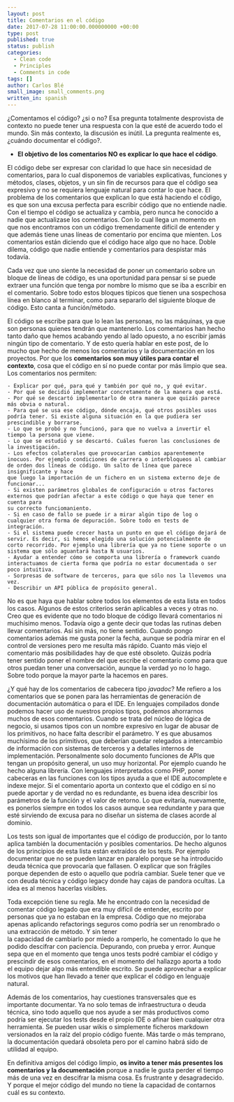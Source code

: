 ```yaml
---
layout: post
title: Comentarios en el código
date: 2017-07-28 11:00:00.000000000 +00:00
type: post
published: true
status: publish
categories:
  - Clean code
  - Principles
  - Comments in code
tags: []
author: Carlos Blé
small_image: small_comments.png
written_in: spanish
---
```


¿Comentamos el código? ¿si o no? Esa pregunta totalmente desprovista de
contexto no puede tener una respuesta con la que esté de acuerdo todo 
el mundo. Sin más contexto, la discusión es inútil. La pregunta realmente
es, ¿cuándo documentar el código?. 
 
 * **El objetivo de los comentarios NO es explicar lo que hace el código**.
 
El código debe ser expresar con claridad lo que hace sin necesidad de 
 comentarios, para lo cual disponemos de variables explicativas, funciones
 y métodos, clases, objetos, y un sin fin de recursos para que el código
 sea expresivo y no se requiera lenguaje natural para contar lo que hace. 
 El problema de los comentarios que explican lo que está haciendo 
 el código, es que son una excusa perfecta para escribir
 código que no entiende nadie. Con el tiempo el código se actualiza y 
 cambia, pero nunca he conocido a nadie que actualizase los comentarios.
 Con lo cual llega un momento en que nos encontramos con un código
 tremendamente difícil de entender y que además tiene unas líneas de 
 comentario por encima que mienten. Los comentarios están diciendo que 
 el código hace algo que no hace. Doble dilema, código que nadie entiende
 y comentarios para despistar más todavía.
 
 Cada vez que uno siente la necesidad de poner un comentario sobre un
 bloque de líneas de código, es una oportunidad para pensar si se puede
 extraer una función que tenga por nombre lo mismo que se iba a escribir
 en el comentario. Sobre todo estos bloques típicos que tienen una sospechosa línea en blanco al terminar, como para separarlo del siguiente bloque de código. Esto canta a función/método. 
 
 El código se escribe para que lo lean las personas, no las máquinas, ya
 que son personas quienes tendrán que mantenerlo. Los comentarios han 
 hecho tanto daño que hemos acabando yendo al lado opuesto, a no escribir
 jamás ningún tipo de comentario. Y de esto quería hablar en este post, 
 de lo mucho que hecho de menos los comentarios y la documentación en 
 los proyectos. Por que los **comentarios son muy útiles para contar
 el contexto**, cosa que el código en sí no puede contar por más limpio que sea.
 Los comentarios nos permiten:

    - Explicar por qué, para qué y también por qué no, y qué evitar. 
    - Por qué se decidió implementar concretamente de la manera que está.
    - Por qué se descartó implementarlo de otra manera que quizás parece más obvia o natural.
    - Para qué se usa ese código, dónde encaja, qué otros posibles usos podría tener. Si existe alguna situación en la que pudiera ser prescindible y borrarse.
    - Lo que se probó y no funcionó, para que no vuelva a invertir el tiempo la persona que viene.
    - Lo que se estudió y se descartó. Cuáles fueron las conclusiones de la investigación.
    - Los efectos colaterales que provocarían cambios aparentemente inocuos. Por ejemplo condiciones de carrera o interbloqueos al cambiar de orden dos líneas de código. Un salto de línea que parece insignificante y hace
    que luego la importación de un fichero en un sistema externo deje de funcionar...
    - Si existen parámetros globales de configuración u otros factores externos que podrían afectar a este código o que haya que tener en cuenta para
    su correcto funciomaniento. 
    - Si en caso de fallo se puede ir a mirar algún tipo de log o cualquier otra forma de depuración. Sobre todo en tests de integración.
    - Si el sistema puede crecer hasta un punto en que el código dejará de servir. Es decir, si hemos elegido una solución potencialmente de corto recorrido. Por ejemplo una librería que ya no tiene soporte o un sistema que sólo aguantará hasta N usuarios. 
    - Ayudar a entender cómo se comporta una librería o framework cuando interactuamos de cierta forma que podría no estar documentada o ser poco intuitiva.
    - Sorpresas de software de terceros, para que sólo nos la llevemos una vez.
    - Describir un API pública de propósito general.
    
No es que haya que hablar sobre todos los elementos de esta lista en todos los casos. Algunos de estos criterios serán aplicables a veces y otras no. Creo que es evidente
que no todo bloque de código llevará comentarios ni muchísimo menos. Todavía oigo a gente decir que todas las rutinas deben llevar comentarios. Así sin más, no tiene sentido. Cuando pongo comentarios además me gusta poner la fecha, aunque se podría 
mirar en el control de versiones pero me resulta más rápido. Cuanto más viejo el 
comentario más posibilidades hay de que esté obsoleto. Quizás podría tener sentido
poner el nombre del que escribe el comentario como para que otros puedan tener una 
conversación, aunque la verdad yo no lo hago. Sobre todo porque la mayor parte la
hacemos en pares.

¿Y qué hay de los comentarios de cabecera tipo _javadoc_? Me refiero a los comentarios 
que se ponen para las herramientas de generación de documentación automática o para el IDE. En 
lenguajes compilados donde podemos hacer uso de nuestros propios tipos, podemos ahorrarnos muchos de esos comentarios. Cuando se trata del núcleo de
lógica de negocio, si usamos tipos con un nombre expresivo en lugar de abusar de los
primitivos, no hace falta describir el parámetro. Y es que abusamos muchísimo de los primitivos, que deberían quedar relegados a intercambio de información con sistemas
de terceros y a detalles internos de implementación.
Personalmente solo documento funciones
de APIs que tengan un propósito general, un uso muy horizontal. Por ejemplo cuando he 
hecho alguna librería. 
Con lenguajes interpretados como PHP, poner cabeceras en las 
funciones con los tipos ayuda a que el IDE autocomplete e indexe mejor. 
Si el comentario aporta un contexto que el código en sí no puede aportar y de verdad
no es redundante, es buena idea describir los parámetros de la función y el valor 
de retorno. Lo que evitaría, nuevamente, es ponerlos siempre en todos los casos aunque
sea redundante y para que esté sirviendo de excusa para no diseñar un sistema de clases
acorde al dominio.          

Los tests son igual de importantes que el código de producción, por lo tanto aplica también
la documentación y posibles comentarios. De hecho algunos de los principios de esta lista
están extraídos de los tests. Por ejemplo documentar que no se pueden lanzar en paralelo porque
se ha introducido deuda técnica que provocaría que fallasen. O explicar que son frágiles porque
dependen de esto o aquello que podría cambiar. Suele tener que ve con deuda técnica y código
legacy donde hay cajas de pandora ocultas. La idea es al menos hacerlas visibles. 
     
Toda excepción tiene su regla. Me he encontrado con la necesidad de comentar código 
legado que era muy difícil de entender, escrito por personas que ya no estaban 
en la empresa. Código que no mejoraba apenas aplicando refactorings 
seguros como podría ser un renombrado o una extracción de método. Y sin tener  
la capacidad de cambiarlo por miedo a romperlo, he comentado lo que he podido 
descifrar con paciencia. Depurando, con prueba y error. Aunque sepa que en el 
momento que tenga unos tests podré cambiar el código y prescindir de esos 
comentarios, en el momento del hallazgo aporta a todo el equipo dejar algo 
más entendible escrito. Se puede aprovechar a explicar los motivos que han llevado
a tener que explicar el código en lenguaje natural. 

Además de los comentarios, hay cuestiones transversales que es importante documentar. 
Ya no solo temas de infraestructura o deuda técnica, sino todo aquello que nos ayude
a ser más productivos como podría ser ejecutar los tests desde el propio IDE o afinar
bien cualquier otra herramienta. Se pueden usar wikis o simplemente ficheros markdown
versionados en la raíz del propio código fuente. Más tarde o más temprano, la 
documentación quedará obsoleta pero por el camino habrá sido de utilidad al equipo.  
 
En definitiva amigos del código limpio, **os invito a tener más presentes los comentarios
y la documentación** porque a nadie le gusta perder el tiempo más de una vez en descifrar
la misma cosa. Es frustrante y desagradecido. Y porque el mejor código del mundo no tiene 
la capacidad de contarnos cuál es su contexto.  


 